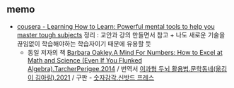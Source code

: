 ## memo
- [cousera - Learning How to Learn: Powerful mental tools to help you master tough subjects](https://www.coursera.org/learn/learning-how-to-learn) 정리 : 교안과 강의 만들면서 참고 + 나도 새로운 기술을 끊임없이 학습해야하는 학습자이기 때문에 유용할 듯
  - 동일 저자의 책 [Barbara Oakley.A Mind For Numbers: How to Excel at Math and Science (Even If You Flunked Algebra).TarcherPerigee.2014](https://www.amazon.com/Mind-Numbers-Science-Flunked-Algebra-ebook/dp/B00G3L19ZU) / 번역서 [이과형 두뇌 활용법.문학동네(옮김이 김아림).2021](https://www.munhak.com/book/view.php?dtype=new&id=12973) / 구판 - [숫자감각.신밧드 프레스](https://blog.naver.com/PostView.nhn?blogId=sinbadpress&logNo=220312323528)
  